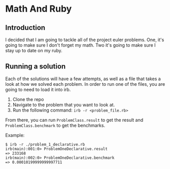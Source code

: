 # Math And Ruby

## Introduction

I decided that I am going to tackle all of the project euler problems. One, it's going to make sure I don't forget my math. Two it's going to make sure I stay up to date on my ruby.

## Running a solution

Each of the solutions will have a few attempts, as well as a file that takes a look at how we solved each problem. In order to run one of the files, you are going to need to load it into irb. 

1. Clone the repo
2. Navigate to the problem that you want to look at.
3. Run the following command: `irb -r <problem_file.rb>`

From there, you can run `ProblemClass.result` to get the result and `ProblemClass.benchmark` to get the benchmarks.

Example:
```
$ irb -r ./problem_1_declarative.rb
irb(main):001:0> ProblemOneDeclarative.result
=> 233168
irb(main):002:0> ProblemOneDeclarative.benchmark
=> 0.00010199999999997711
```